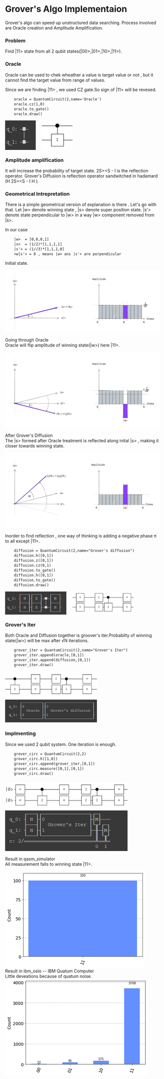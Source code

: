 # Grover's Algo Implementaion

Grover's algo can speed up unstructured data searching.
Process involved are
Oracle  creation and Amplitude Amplification.

### Problem
Find |11> state from all 2 qubit states(|00>,|01>,|10>,|11>).

### Oracle
Oracle can be used to chek wheather a value is target value or not , but it cannot find the target value 
from range of values.

Since we are finding |11> , we used CZ gate.So sign of |11> will be revesed.

        oracle = QuantumCircuit(2,name='Oracle')
        oracle.cz(1,0)
        oracle.to_gate()
        oracle.draw()

<div style="display:flex">
<img src='images/czgate_py.png' width='100px'>
<img src='images/czgate.png' width='100px' style='margin-left:20px'>
</div>

### Amplitude amplification
It will increase the probability of target state.
2S>&lt;S - I is the reflection operator.
Grover's Diffusion is reflection operator sandwitched in hadamard (H 2S>&lt;S - I H ).

### Geometrical Intrepretation
There is a simple geometrical version of explanation is there . Let's go with that.
Let |w> denote winning state , |s> denote super position state.
|s'> denote state perpendicular to |w> in a way |w> component removed from |s>.

In our case 

        |w>  = [0,0,0,1]
        |s>  = (1/2)*[1,1,1,1]
        |s'> = (1/√3)*[1,1,1,0]
        <w|s'> = 0 , means |w> ans |s'> are perpendicular

Initial state.

<img src='images/grover_step1.jpg'>

Going through Oracle<br>
Oracle will flip amplitude of winning state(|w>) here |11>.

<img src='images/grover_step2.jpg'>

After Grover's  Diffusion<br>
The |s> formed after Oracle treatment is reflected along inital |s> , making it closer towards winning state.

<img src='images/grover_step3.jpg'>

Inorder to find reflection , one way of thinking is adding a negative phase π to all except |11>.

        diffusion = QuantumCircuit(2,name="Grover's diffusion")
        diffusion.h([0,1])
        diffusion.z([0,1])
        diffusion.cz(0,1)
        diffusion.to_gate()
        diffusion.h([0,1])
        diffusion.to_gate()
        diffusion.draw()
<div style="display:flex">
<img src='images/diffusion_py.png' width='200px'>
<img src='images/diffusion.png' width='200px' style="margin-left:20px">
</div>

### Grover's Iter
Both Oracle and Diffusion together is groover's iter.Probabilty of winning state(|w>) will be max after √N iterations.

        grover_iter = QuantumCircuit(2,name="Grover's Iter")
        grover_iter.append(oracle,[0,1])
        grover_iter.append(diffusion,[0,1])
        grover_iter.draw()

<img src='images/iter.png' width='300px'>
<img src='images/iter_py.png' width='300px'>

### Implmenting
Since we used 2 qubit system. One iteration is enough.
        
        grover_circ = QuantumCircuit(2,2)
        grover_circ.h([1,0])
        grover_circ.append(grover_iter,[0,1])
        grover_circ.measure([0,1],[0,1])
        grover_circ.draw()

<img src='images/circ.png' width='400px'>
<img src='images/circ_py.png' width='400px'>

Result in qasm_simulator<br>
All measurement falls to winning state |11>.
<div style="width:100%;background:'white'">
<img src='images/qasm.png'style="background-color:'white'">
</div>
Result in ibm_oslo -- IBM Quatum Computer<br>
Little deveations because of quatum noise.
<div style="width:100%;background:'white'">
<img src='images/oslo.png'style="background-color:'white'">
</div>